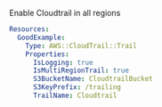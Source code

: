 
Enable Cloudtrail in all regions

```yaml
Resources:
  GoodExample:
    Type: AWS::CloudTrail::Trail
    Properties:
      IsLogging: true
      IsMultiRegionTrail: true
      S3BucketName: CloudtrailBucket
      S3KeyPrefix: /trailing
      TrailName: Cloudtrail
```


